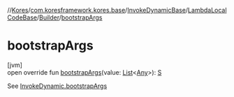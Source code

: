 //[Kores](../../../../../index.md)/[com.koresframework.kores.base](../../../index.md)/[InvokeDynamicBase](../../index.md)/[LambdaLocalCodeBase](../index.md)/[Builder](index.md)/[bootstrapArgs](bootstrap-args.md)

# bootstrapArgs

[jvm]\
open override fun [bootstrapArgs](bootstrap-args.md)(value: [List](https://kotlinlang.org/api/latest/jvm/stdlib/kotlin.collections/-list/index.html)<[Any](https://kotlinlang.org/api/latest/jvm/stdlib/kotlin/-any/index.html)>): [S](index.md)

See [InvokeDynamic.bootstrapArgs](../../../-invoke-dynamic/bootstrap-args.md)
